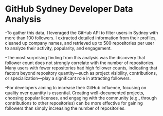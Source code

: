 # GitHub Sydney Developer Data Analysis
-To gather this data, I leveraged the GitHub API to filter users in Sydney with more than 100 followers. I extracted detailed information from their profiles, cleaned up company names, and retrieved up to 500 repositories per user to analyze their activity, popularity, and engagement.

-The most surprising finding from this analysis was the discovery that follower count does not strongly correlate with the number of repositories. Many users with fewer repositories had high follower counts, indicating that factors beyond repository quantity—such as project visibility, contributions, or specialization—play a significant role in attracting followers.

-For developers aiming to increase their GitHub influence, focusing on quality over quantity is essential. Creating well-documented projects, choosing popular licenses, and engaging with the community (e.g., through contributions to other repositories) can be more effective for gaining followers than simply increasing the number of repositories.

